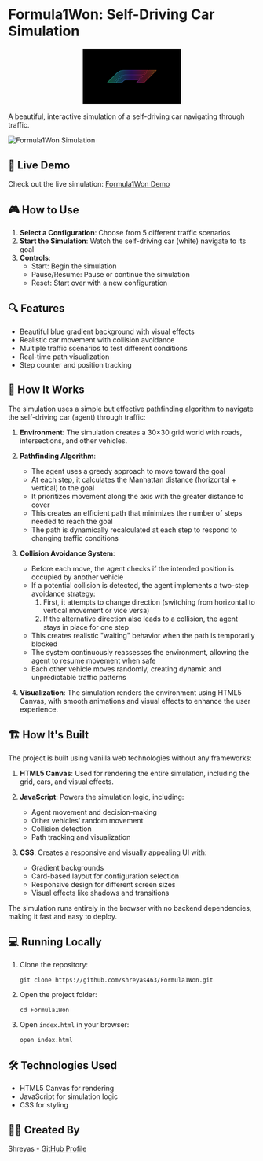 # Formula1Won: Self-Driving Car Simulation

<p align="center">
  <img src="images/logo.png" alt="Formula1Won Logo" width="200">
</p>

A beautiful, interactive simulation of a self-driving car navigating through traffic.

![Formula1Won Simulation](https://i.imgur.com/placeholder.png)

## 🚀 Live Demo

Check out the live simulation: [Formula1Won Demo](https://formula1won.netlify.app/)

## 🎮 How to Use

1. **Select a Configuration**: Choose from 5 different traffic scenarios
2. **Start the Simulation**: Watch the self-driving car (white) navigate to its goal
3. **Controls**:
   - Start: Begin the simulation
   - Pause/Resume: Pause or continue the simulation
   - Reset: Start over with a new configuration

## 🔍 Features

- Beautiful blue gradient background with visual effects
- Realistic car movement with collision avoidance
- Multiple traffic scenarios to test different conditions
- Real-time path visualization
- Step counter and position tracking

## 🧠 How It Works

The simulation uses a simple but effective pathfinding algorithm to navigate the self-driving car (agent) through traffic:

1. **Environment**: The simulation creates a 30×30 grid world with roads, intersections, and other vehicles.

2. **Pathfinding Algorithm**:
   - The agent uses a greedy approach to move toward the goal
   - At each step, it calculates the Manhattan distance (horizontal + vertical) to the goal
   - It prioritizes movement along the axis with the greater distance to cover
   - This creates an efficient path that minimizes the number of steps needed to reach the goal
   - The path is dynamically recalculated at each step to respond to changing traffic conditions

3. **Collision Avoidance System**:
   - Before each move, the agent checks if the intended position is occupied by another vehicle
   - If a potential collision is detected, the agent implements a two-step avoidance strategy:
     1. First, it attempts to change direction (switching from horizontal to vertical movement or vice versa)
     2. If the alternative direction also leads to a collision, the agent stays in place for one step
   - This creates realistic "waiting" behavior when the path is temporarily blocked
   - The system continuously reassesses the environment, allowing the agent to resume movement when safe
   - Each other vehicle moves randomly, creating dynamic and unpredictable traffic patterns

4. **Visualization**: The simulation renders the environment using HTML5 Canvas, with smooth animations and visual effects to enhance the user experience.

## 🏗️ How It's Built

The project is built using vanilla web technologies without any frameworks:

1. **HTML5 Canvas**: Used for rendering the entire simulation, including the grid, cars, and visual effects.

2. **JavaScript**: Powers the simulation logic, including:
   - Agent movement and decision-making
   - Other vehicles' random movement
   - Collision detection
   - Path tracking and visualization

3. **CSS**: Creates a responsive and visually appealing UI with:
   - Gradient backgrounds
   - Card-based layout for configuration selection
   - Responsive design for different screen sizes
   - Visual effects like shadows and transitions

The simulation runs entirely in the browser with no backend dependencies, making it fast and easy to deploy.

## 💻 Running Locally

1. Clone the repository:
   ```
   git clone https://github.com/shreyas463/Formula1Won.git
   ```

2. Open the project folder:
   ```
   cd Formula1Won
   ```

3. Open `index.html` in your browser:
   ```
   open index.html
   ```

## 🛠️ Technologies Used

- HTML5 Canvas for rendering
- JavaScript for simulation logic
- CSS for styling

## 👨‍💻 Created By

Shreyas - [GitHub Profile](https://github.com/shreyas463) 
